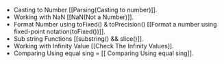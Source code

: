 - Casting to Number [[Parsing(Casting to number)]].
- Working with NaN [[NaN(Not a Number)]].
- Format Number using toFixed() & toPrecision() [[Format a number using fixed-point notation(toFixed())]].
- Sub string Functions [[substring() && slice()]].
- Working with Infinity Value [[Check The Infinity Values]].
- Comparing Using equal sing = [[ Comparing Using equal sing]].